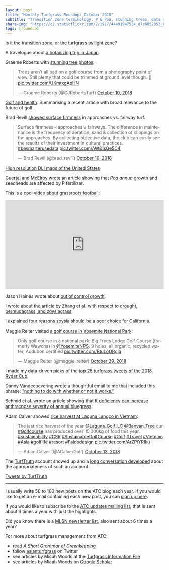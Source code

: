 ```yaml
---
layout: post
title: "Monthly Turfgrass Roundup: October 2018"
subtitle: "Transition zone terminology, P & Poa, stunning trees, data driven firmness, DLI maps, growth, drought and C4 grasses, grassroots football, golf course rice harvest, K & anthracnose, and the controversial TurfTruth account" 
share-img: "https://c2.staticflickr.com/2/1927/44491947554_d7c6052053_b_d.jpg"
tags: [roundup]
---
```


Is it the transition zone, or [the turfgrass twilight zone](https://www.asianturfgrass.com/2018-10-01-turfgrass-twilight-zone/)?

A travelogue about [a botanizing trip in Japan](https://www.asianturfgrass.com/2018-10-10-botanizing-nippon-treasure-links/).

Graeme Roberts with [stunning tree photos](https://twitter.com/GJRobertsTurf/status/1050049326150500352):

<blockquote class="twitter-tweet" data-lang="en"><p lang="en" dir="ltr">Trees aren’t all bad on a golf course from a photography point of view. Still plenty that could be trimmed at ground level though. 🌲 <a href="https://t.co/UKmtxgApHN">pic.twitter.com/UKmtxgApHN</a></p>&mdash; Graeme Roberts (@GJRobertsTurf) <a href="https://twitter.com/GJRobertsTurf/status/1050049326150500352?ref_src=twsrc%5Etfw">October 10, 2018</a></blockquote>
<script async src="https://platform.twitter.com/widgets.js" charset="utf-8"></script>

[Golf and health](https://www.asianturfgrass.com/2018-10-11-golf-and-health/). Summarising a recent article with broad relevance to the future of golf.

Brad Revill [showed surface firmness](https://twitter.com/brad_revill/status/1049946738377678848) in approaches vs. fairway turf:

<blockquote class="twitter-tweet" data-lang="en"><p lang="en" dir="ltr">Surface firmness - approaches v fairways. The difference in maintenance is the frequency of aeration, sand &amp; collection of clippings on the approaches. By collecting objective data, the club can easily see the results of their investment in cultural practices. <a href="https://twitter.com/hashtag/besmarterusedata?src=hash&amp;ref_src=twsrc%5Etfw">#besmarterusedata</a> <a href="https://t.co/AW81sGe5C4">pic.twitter.com/AW81sGe5C4</a></p>&mdash; Brad Revill (@brad_revill) <a href="https://twitter.com/brad_revill/status/1049946738377678848?ref_src=twsrc%5Etfw">October 10, 2018</a></blockquote>
<script async src="https://platform.twitter.com/widgets.js" charset="utf-8"></script>

[High resolution DLI maps of the United States](https://www.asianturfgrass.com/2018-10-14-high-resolution-dli-maps-united-states/)

[Guertal and McElroy wrote an article](https://dl.sciencesocieties.org/publications/aj/articles/0/0/agronj2018.02.0139?highlight=&search-result=1) showing that *Poa annua* growth and seedheads are affected by P fertilizer.

This is a [cool video about grassroots football](https://vimeo.com/296844071):

<div style="padding:56.25% 0 0 0;position:relative;"><iframe src="https://player.vimeo.com/video/296844071?title=0&byline=0&portrait=0" style="position:absolute;top:0;left:0;width:100%;height:100%;" frameborder="0" webkitallowfullscreen mozallowfullscreen allowfullscreen></iframe></div><script src="https://player.vimeo.com/api/player.js"></script>

Jason Haines wrote about [out of control growth](http://www.turfhacker.com/2018/10/out-of-control-growth.html).

I wrote about the article by Zhang et al. with respect to [drought, bermudagrass, and zoysiagrass](https://www.asianturfgrass.com/2018-10-15-drought-bermudagrass-zoysiagrass/).

I explained [four reasons zoysia should be a poor choice for California](https://www.asianturfgrass.com/2018-10-15-four-reasons-zoysia-poor-choice-california/).

Maggie Reiter visited [a golf course in Yosemite National Park](https://twitter.com/maggie_reiter/status/1056993294381539328):

<blockquote class="twitter-tweet" data-lang="en"><p lang="en" dir="ltr">Only golf course in a national park: Big Trees Lodge Golf Course (formerly Wawona) in <a href="https://twitter.com/YosemiteNPS?ref_src=twsrc%5Etfw">@YosemiteNPS</a>. 9 holes, all organic, recycled water, Audubon certified <a href="https://t.co/BtuLoORglg">pic.twitter.com/BtuLoORglg</a></p>&mdash; Maggie Reiter (@maggie_reiter) <a href="https://twitter.com/maggie_reiter/status/1056993294381539328?ref_src=twsrc%5Etfw">October 29, 2018</a></blockquote>
<script async src="https://platform.twitter.com/widgets.js" charset="utf-8"></script>

I made my data-driven picks of the [top 25 turfgrass tweets of the 2018 Ryder Cup](https://www.asianturfgrass.com/2018-10-18-top-25-turfgrass-tweets-2018-ryder-cup/).

Danny Vandecoevering wrote a thoughtful email to me that included this phrase: ["nothing to do with whether or not it works."](https://www.asianturfgrass.com/2018-10-21-nothing-to-do-with-whether-or-not-it-works/)

Schmid et al. wrote an article showing that [K deficiency can increase anthracnose severity of annual bluegrass](https://dl.sciencesocieties.org/publications/aj/abstracts/0/0/agronj2018.03.0147?access=0&view=article).

Adam Calver showed [rice harvest at Laguna Langco in Vietnam](https://twitter.com/ACalverGolf/status/1050997351777615873):

<blockquote class="twitter-tweet" data-lang="en"><p lang="en" dir="ltr">The last rice harvest of the year ⁦<a href="https://twitter.com/Laguna_Golf_LC?ref_src=twsrc%5Etfw">@Laguna_Golf_LC</a>⁩ ⁦<a href="https://twitter.com/Banyan_Tree?ref_src=twsrc%5Etfw">@Banyan_Tree</a>⁩ our <a href="https://twitter.com/hashtag/Golfcourse?src=hash&amp;ref_src=twsrc%5Etfw">#Golfcourse</a> has produced over 15,000kg of food this year. <a href="https://twitter.com/hashtag/sustainability?src=hash&amp;ref_src=twsrc%5Etfw">#sustainability</a> <a href="https://twitter.com/hashtag/CSR?src=hash&amp;ref_src=twsrc%5Etfw">#CSR</a> <a href="https://twitter.com/hashtag/SustainableGolfCourse?src=hash&amp;ref_src=twsrc%5Etfw">#SustainableGolfCourse</a> <a href="https://twitter.com/hashtag/Golf?src=hash&amp;ref_src=twsrc%5Etfw">#Golf</a> <a href="https://twitter.com/hashtag/Travel?src=hash&amp;ref_src=twsrc%5Etfw">#Travel</a> <a href="https://twitter.com/hashtag/Vietnam?src=hash&amp;ref_src=twsrc%5Etfw">#Vietnam</a> <a href="https://twitter.com/hashtag/Asia?src=hash&amp;ref_src=twsrc%5Etfw">#Asia</a> <a href="https://twitter.com/hashtag/golflife?src=hash&amp;ref_src=twsrc%5Etfw">#golflife</a> <a href="https://twitter.com/hashtag/resort?src=hash&amp;ref_src=twsrc%5Etfw">#resort</a> <a href="https://twitter.com/hashtag/Faldodesign?src=hash&amp;ref_src=twsrc%5Etfw">#Faldodesign</a> <a href="https://t.co/ArZPiYRIku">pic.twitter.com/ArZPiYRIku</a></p>&mdash; Adam Calver (@ACalverGolf) <a href="https://twitter.com/ACalverGolf/status/1050997351777615873?ref_src=twsrc%5Etfw">October 13, 2018</a></blockquote>
<script async src="https://platform.twitter.com/widgets.js" charset="utf-8"></script>

The [TurfTruth](https://www.asianturfgrass.com/2018-10-23-attacked-vigorously-from-every-quarter/) account showed up and a [long conversation developed](https://twitter.com/asianturfgrass/status/1054571472746799105) about the appropriateness of such an account.

<a class="twitter-timeline" href="https://twitter.com/TurfTruth?ref_src=twsrc%5Etfw">Tweets by TurfTruth</a> <script async src="https://platform.twitter.com/widgets.js" charset="utf-8"></script> 

---

I usually write 50 to 100 new posts on the ATC blog each year. If you would like to get an e-mail containing each new post, you can [sign up here](http://www.subscribepage.com/atc_blog_email).

If you would like to subscribe to the [ATC updates mailing list](http://www.subscribepage.com/atcupdate), that is sent about 6 times a year with just the highlights.

Did you know there is a [MLSN newsletter list](http://www.subscribepage.com/mlsn), also sent about 6 times a year?

For more about turfgrass management from ATC:

* read [*A Short Grammar of Greenkeeping*](https://leanpub.com/short_grammar_of_greenkeeping)
* follow [asianturfgrass](https://twitter.com/asianturfgrass) on Twitter
* see articles by Micah Woods at the [Turfgrass Information File](http://tic.lib.msu.edu/tgif/flink?name=Woods,%20Micah)
* see articles by Micah Woods on [Google Scholar](https://scholar.google.com/citations?user=JAlxOXEAAAAJ&hl=en)

